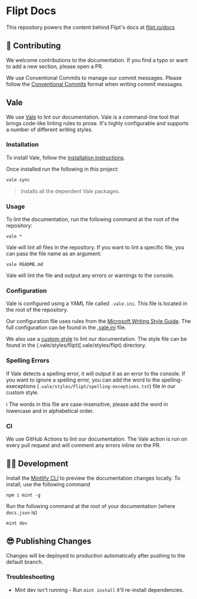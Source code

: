 # Flipt Docs

This repository powers the content behind Flipt's docs at [flipt.io/docs](https://www.flipt.io/docs)

## 📝 Contributing

We welcome contributions to the documentation. If you find a typo or want to add a new section, please open a PR.

We use Conventional Commits to manage our commit messages. Please follow the [Conventional Commits](https://www.conventionalcommits.org/en/v1.0.0/) format when writing commit messages.

## Vale

We use [Vale](https://vale.sh) to lint our documentation. Vale is a command-line tool that brings code-like linting rules to prose. It's highly configurable and supports a number of different writing styles.

### Installation

To install Vale, follow the [installation instructions](https://vale.sh/docs/vale-cli/installation/).

Once installed run the following in this project:

```sh
vale sync
```

> Installs all the dependent Vale packages.

### Usage

To lint the documentation, run the following command at the root of the repository:

```shell
vale *
```

Vale will lint all files in the repository. If you want to lint a specific file, you can pass the file name as an argument:

```shell
vale README.md
```

Vale will lint the file and output any errors or warnings to the console.

### Configuration

Vale is configured using a YAML file called `.vale.ini`. This file is located in the root of the repository.

Our configuration file uses rules from the [Microsoft Writing Style Guide](https://docs.microsoft.com/en-us/style-guide/welcome/). The full configuration can be found in the [.vale.ini](.vale.ini) file.

We also use a [custom style](https://docs.errata.ai/vale/styles) to lint our documentation. The style file can be found in the (.vale/styles/flipt)[.vale/styles/flipt) directory.

### Spelling Errors

If Vale detects a spelling error, it will output it as an error to the console. If you want to ignore a spelling error, you can add the word to the spelling-execeptions (`.vale/styles/Flipt/spelling-exceptions.txt`) file in our custom style.

ℹ The words in this file are case-insensitive, please add the word in lowercase and in alphabetical order.

### CI

We use GitHub Actions to lint our documentation. The Vale action is run on every pull request and will comment any errors inline on the PR.

## 👩‍💻 Development

Install the [Mintlify CLI](https://mintlify.com/docs/installation) to preview the documentation changes locally. To install, use the following command

```shell
npm i mint -g
```

Run the following command at the root of your documentation (where `docs.json` is)

```shell
mint dev
```

## 😎 Publishing Changes

Changes will be deployed to production automatically after pushing to the default branch.

### Troubleshooting

- Mint dev isn't running - Run `mint install` it'll re-install dependencies.
